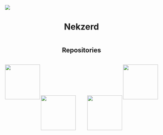 <img src="https://cdn.netglow.fr/github/backgroundbanner_git_profile.png">

<h1 align="center">Nekzerd</h1>

<p align="center">
    <a href="https://github.com/SubhamRaoniar28/github-readme-streak-stats">
        <img title="Nekzerd" alt="" src="https://github-readme-streak-stats.herokuapp.com/?user=Nekzerd&theme=black-ice&hide_border=true&stroke=0000&background=060A0CD0"/>
    </a>
</p>

<h2 align="center">Repositories</h2>
<br>
<div width="100%" align="center">
  <a align="left" href="https://github.com/Nekzerd/fivem" title="FiveM"><img align="left" height="115" src="https://github-readme-stats.vercel.app/api/pin/?username=Nekzerd&repo=fivem&theme=react&border_color=61dafb&border_radius=10"></a><a align="right" href="https://github.com/Nekzerd/rpc-redm" title="RPC RedM"><img align="right" height="115" src="https://github-readme-stats.vercel.app/api/pin/?username=Nekzerd&repo=rpc-redm&theme=react&border_color=61dafb&border_radius=10"></a>
</div>
<br/><br/><br/><br/><br/><br/>
<div width="100%" align="center">
  <a align="left" href="https://github.com/Nekzerd/FiveM-Status" title="FiveM Status"><img align="left" height="115" src="https://github-readme-stats.vercel.app/api/pin/?username=Nekzerd&repo=FiveM-Status&theme=react&border_color=61dafb&border_radius=10"></a>
  <a align="right" href="https://github.com/Nekzerd/fivem-console" title="FiveM Console"><img align="right" height="115" src="https://github-readme-stats.vercel.app/api/pin/?username=Nekzerd&repo=fivem-console&theme=react&border_color=61dafb&border_radius=10"></a>
</div>
